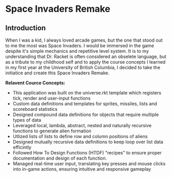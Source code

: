 # Space Invaders Remake

## Introduction
When I was a kid, I always loved arcade games, but the one that stood out to me the most was Space Invaders. I would be immersed in the game despite it's simple mechanics and repetitive level system. It is to my understanding that Dr. Racket is often considered an obselete language, but as a tribute to my childhood self and to apply the course concepts I learned in my first year at the University of British Columbia, I decided to take the initiatice and create this Space Invaders Remake.

**Relavent Cource Concepts:**
- This application was built on the universe.rkt template which registers tick, render and user-input functions
- Custom data definitions and templates for sprites, missiles, lists and scoreboard statistics
- Designed compound data definitions for objects that require multiple types of data
- Leveraged local, lambda, abstract, nested and naturally recursive functions to generate alien formation
- Utlized lists of lists to define row and column positions of aliens
- Designed mutually recursive data definitions to keep loop over list data efficintly
- Followed How To Design Functions (HTDF) "recipes" to ensure proper documentation and design of each function.
- Managed real-time user input, translating key presses and mouse clicks into in-game actions, ensuring intuitive and responsive gameplay
